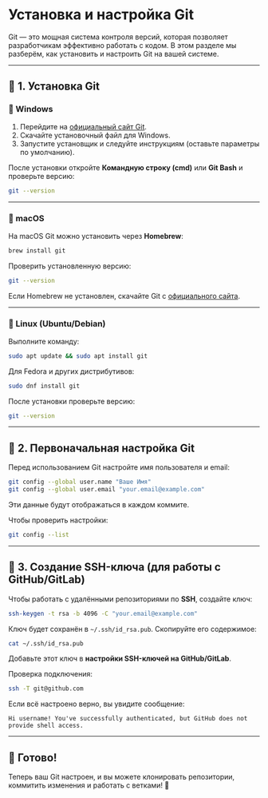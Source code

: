# Установка и настройка Git

Git — это мощная система контроля версий, которая позволяет разработчикам эффективно работать с кодом. В этом разделе мы разберём, как установить и настроить Git на вашей системе.

---

## 📌 1. Установка Git

### 🔹 Windows

1. Перейдите на [официальный сайт Git](https://git-scm.com/downloads).
2. Скачайте установочный файл для Windows.
3. Запустите установщик и следуйте инструкциям (оставьте параметры по умолчанию).

После установки откройте **Командную строку (cmd)** или **Git Bash** и проверьте версию:

```bash
git --version
```

---

### 🔹 macOS

На macOS Git можно установить через **Homebrew**:

```bash
brew install git
```

Проверить установленную версию:

```bash
git --version
```

Если Homebrew не установлен, скачайте Git с [официального сайта](https://git-scm.com/downloads).

---

### 🔹 Linux (Ubuntu/Debian)

Выполните команду:

```bash
sudo apt update && sudo apt install git
```

Для Fedora и других дистрибутивов:

```bash
sudo dnf install git
```

После установки проверьте версию:

```bash
git --version
```

---

## 📌 2. Первоначальная настройка Git

Перед использованием Git настройте имя пользователя и email:

```bash
git config --global user.name "Ваше Имя"
git config --global user.email "your.email@example.com"
```

Эти данные будут отображаться в каждом коммите.

Чтобы проверить настройки:

```bash
git config --list
```

---

## 📌 3. Создание SSH-ключа (для работы с GitHub/GitLab)

Чтобы работать с удалёнными репозиториями по **SSH**, создайте ключ:

```bash
ssh-keygen -t rsa -b 4096 -C "your.email@example.com"
```

Ключ будет сохранён в `~/.ssh/id_rsa.pub`. Скопируйте его содержимое:

```bash
cat ~/.ssh/id_rsa.pub
```

Добавьте этот ключ в **настройки SSH-ключей на GitHub/GitLab**.

Проверка подключения:

```bash
ssh -T git@github.com
```

Если всё настроено верно, вы увидите сообщение:

```
Hi username! You've successfully authenticated, but GitHub does not provide shell access.
```

---

## 🚀 Готово!

Теперь ваш Git настроен, и вы можете клонировать репозитории, коммитить изменения и работать с ветками! 🎉

